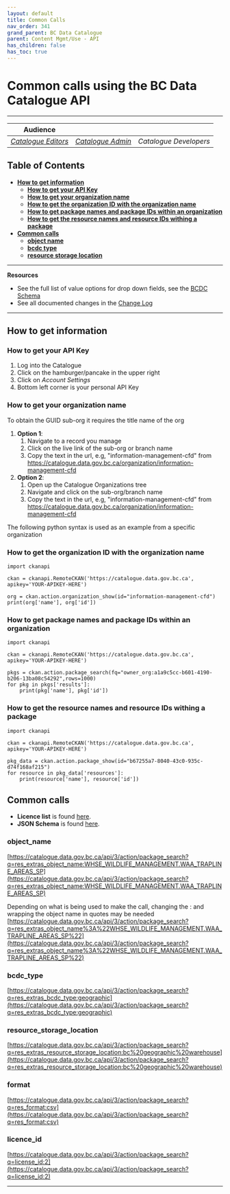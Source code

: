 ```yaml
---
layout: default
title: Common Calls
nav_order: 341
grand_parent: BC Data Catalogue
parent: Content Mgmt/Use - API
has_children: false
has_toc: true
---
```


# Common calls using the BC Data Catalogue API

-------------

|**Audience**| | |
|:---:|:---:|:---:|
| [*Catalogue Editors*](https://bcgov.github.io/data-publication/pages/glossary.html#metadata_editor) | [*Catalogue Admin*](https://bcgov.github.io/data-publication/pages/glossary.html#metadata_admin) | *Catalogue Developers* |

## Table of Contents
+ [**How to get information**](#how-to-get-information)
    + [**How to get your API Key**](#how-to-get-your-api-key)
    + [**How to get your organization name**](#how-to-get-you-organiation-guid)
    + [**How to get the organization ID with the organization name**](#how-to-get-the-organization-id-with-the-organization-name)
    + [**How to get package names and package IDs within an organization**](#how-to-get-package-names-and-package-ids-within-an-organization)
    + [**How to get the resource names and resource IDs withing a package**](#how-to-get-the-resource-names-and-resource-ids-withing-a-package)
+ [**Common calls**](#common-calls)
    + [**object name**](#object_name)
    + [**bcdc type**](#bcdc_type)
    + [**resource storage location**](#resource_storage_location)

-----------------------
**Resources**
+ See the full list of value options for drop down fields, see the [BCDC Schema](https://catalogue.data.gov.bc.ca/api/3/action/scheming_dataset_schema_show?type=bcdc_dataset)
+ See all documented changes in the [Change Log](https://github.com/bcgov/ckan-ui/blob/master/pages/beta_schema_changes.md#application-resource-level-changes)

-----------------------
## How to get information

### How to get your API Key
1. Log into the Catalogue
1. Click on the hamburger/pancake in the upper right
2. Click on *Account Settings*
3. Bottom left corner is your personal API Key

### How to get your organization name
To obtain the GUID sub-org it requires the title name of the org

1. **Option 1**:
	1. Navigate to a record you manage
	1. Click on the live link of the sub-org or branch name
	1. Copy the text in the url, e.g, "information-management-cfd" from https://catalogue.data.gov.bc.ca/organization/information-management-cfd
1. **Option 2**:
	1. Open up the Catalogue Organizations tree
	1. Navigate and click on the sub-org/branch name
	1. Copy the text in the url, e.g, "information-management-cfd" from https://catalogue.data.gov.bc.ca/organization/information-management-cfd

The following python syntax is used as an example from a specific organization

### How to get the organization ID with the organization name
```
import ckanapi

ckan = ckanapi.RemoteCKAN('https://catalogue.data.gov.bc.ca', apikey='YOUR-APIKEY-HERE')

org = ckan.action.organization_show(id="information-management-cfd")
print(org['name'], org['id'])
```

### How to get package names and package IDs within an organization
```
import ckanapi

ckan = ckanapi.RemoteCKAN('https://catalogue.data.gov.bc.ca', apikey='YOUR-APIKEY-HERE')

pkgs = ckan.action.package_search(fq="owner_org:a1a9c5cc-b601-4190-b206-13ba08c54292",rows=1000)
for pkg in pkgs['results']:
    print(pkg['name'], pkg['id'])

```

### How to get the resource names and resource IDs withing a package
```
import ckanapi

ckan = ckanapi.RemoteCKAN('https://catalogue.data.gov.bc.ca', apikey='YOUR-APIKEY-HERE')

pkg_data = ckan.action.package_show(id="b67255a7-8040-43c0-935c-d74f168af215")
for resource in pkg_data['resources']:
    print(resource['name'], resource['id'])
```

## Common calls

+ **Licence list** is found [here](https://licenses-bcdc.data.gov.bc.ca/bcdc_licenses.json).
+ **JSON Schema** is found [here](https://catalogue.data.gov.bc.ca/api/3/action/scheming_dataset_schema_show?type=bcdc_dataset).

### object_name
[https://catalogue.data.gov.bc.ca/api/3/action/package_search?q=res_extras_object_name:WHSE_WILDLIFE_MANAGEMENT.WAA_TRAPLINE_AREAS_SP](https://catalogue.data.gov.bc.ca/api/3/action/package_search?q=res_extras_object_name:WHSE_WILDLIFE_MANAGEMENT.WAA_TRAPLINE_AREAS_SP)

Depending on what is being used to make the call, changing the : and wrapping the object name in quotes may be needed
[https://catalogue.data.gov.bc.ca/api/3/action/package_search?q=res_extras_object_name%3A%22WHSE_WILDLIFE_MANAGEMENT.WAA_TRAPLINE_AREAS_SP%22](https://catalogue.data.gov.bc.ca/api/3/action/package_search?q=res_extras_object_name%3A%22WHSE_WILDLIFE_MANAGEMENT.WAA_TRAPLINE_AREAS_SP%22)


### bcdc_type
[https://catalogue.data.gov.bc.ca/api/3/action/package_search?q=res_extras_bcdc_type:geographic](https://catalogue.data.gov.bc.ca/api/3/action/package_search?q=res_extras_bcdc_type:geographic)

### resource_storage_location
[https://catalogue.data.gov.bc.ca/api/3/action/package_search?q=res_extras_resource_storage_location:bc%20geographic%20warehouse](https://catalogue.data.gov.bc.ca/api/3/action/package_search?q=res_extras_resource_storage_location:bc%20geographic%20warehouse)

### format
[https://catalogue.data.gov.bc.ca/api/3/action/package_search?q=res_format:csv](https://catalogue.data.gov.bc.ca/api/3/action/package_search?q=res_format:csv)

### licence_id
[https://catalogue.data.gov.bc.ca/api/3/action/package_search?q=license_id:2](https://catalogue.data.gov.bc.ca/api/3/action/package_search?q=license_id:2)


-------------------------------------------------------
